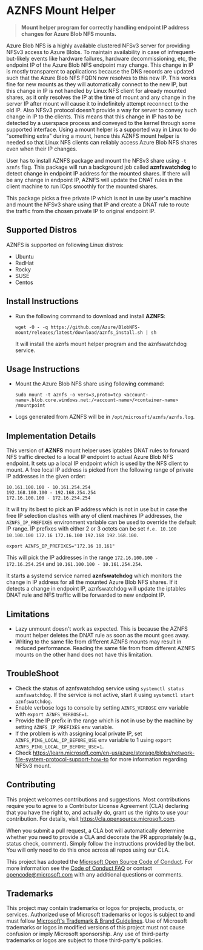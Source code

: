 # AZNFS Mount Helper

> **Mount helper program for correctly handling endpoint IP address changes for Azure Blob NFS mounts.**

Azure Blob NFS is a highly available clustered NFSv3 server for providing NFSv3 access to Azure Blobs. To maintain availability 
in case of infrequent-but-likely events like hardware failures, hardware decommissioning, etc, the endpoint IP of the Azure Blob 
NFS endpoint may change. This change in IP is mostly transparent to applications because the DNS records are updated such that the
Azure Blob NFS FQDN now resolves to this new IP. This works fine for new mounts as they will automatically connect to the new IP,
but this change in IP is not handled by Linux NFS client for already mounted shares, as it only resolves the IP at the time of mount
and any change in the server IP after mount will cause it to indefinitely attempt reconnect to the old IP. Also NFSv3 protocol doesn't 
provide a way for server to convey such change in IP to the clients. This means that this change in IP has to be detected by a userspace
process and conveyed to the kernel through some supported interface. Using a mount helper is a supported way in Linux to do "something 
extra" during a mount, hence this AZNFS mount helper is needed so that Linux NFS clients can reliably access Azure Blob NFS shares even 
when their IP changes.

User has to install AZNFS package and mount the NFSv3 share using `-t aznfs` flag.  This package will run a background job called 
**aznfswatchdog** to detect change in endpoint IP address for the mounted shares. If there will be any change in endpoint IP, 
AZNFS will update the DNAT rules in the client machine to run IOps smoothly for the mounted shares.

This package picks a free private IP which is not in use by user's machine and mount the NFSv3 share using that IP and
create a DNAT rule to route the traffic from the chosen private IP to original endpoint IP.

## Supported Distros

AZNFS is supported on following Linux distros: 

- Ubuntu
- RedHat
- Rocky
- SUSE
- Centos


## Install Instructions

- Run the following command to download and install **AZNFS**:
	```
	wget -O - -q https://github.com/Azure/BlobNFS-mount/releases/latest/download/aznfs_install.sh | sh
	```
 	It will install the aznfs mount helper program and the aznfswatchdog service.


## Usage Instructions

- Mount the Azure Blob NFS share using following command: 
	```
	sudo mount -t aznfs -o vers=3,proto=tcp <account-name>.blob.core.windows.net:/<account-name>/<container-name> /mountpoint
	```
- Logs generated from AZNFS will be in `/opt/microsoft/aznfs/aznfs.log`.

## Implementation Details

This version of **AZNFS** mount helper uses iptables DNAT rules to forward NFS traffic directed to a local IP
endpoint to actual Azure Blob NFS endpoint. It sets up a local IP endpoint which is used by the NFS client to 
mount. A free local IP address is picked from the following range of private IP addresses in the given order: 
  ``` 
  10.161.100.100 - 10.161.254.254
  192.168.100.100 - 192.168.254.254
  172.16.100.100 - 172.16.254.254
  ```

It will try its best to pick an IP address which is not in use but in case the free IP selection clashes with any 
of client machines IP addresses, the `AZNFS_IP_PREFIXES` environment variable can be used to override the default IP range.
IP prefixes with either 2 or 3 octets can be set `f.e. 10.100 10.100.100 172.16 172.16.100 192.168 192.168.100`.
  ```
  export AZNFS_IP_PREFIXES="172.16 10.161"
  ```
  This will pick the IP addresses in the range `172.16.100.100 - 172.16.254.254` and `10.161.100.100 - 10.161.254.254`.

It starts a systemd service named **aznfswatchdog** which monitors the change in IP address for all the mounted Azure 
Blob NFS shares. If it detects a change in endpoint IP, aznfswatchdog will update the iptables DNAT rule and NFS 
traffic will be forwarded to new endpoint IP.

## Limitations

- Lazy unmount doesn't work as expected. This is because the AZNFS mount helper deletes the DNAT rule as soon as the mount goes away.
- Writing to the same file from different AZNFS mounts may result in reduced performance. Reading the same file from from different AZNFS mounts on the other hand does not have this limitation. 


## TroubleShoot

- Check the status of aznfswatchdog service using `systemctl status aznfswatchdog`. If the service is not active, start
  it using `systemctl start aznfswatchdog`.
- Enable verbose logs to console by setting `AZNFS_VERBOSE` env variable with `export AZNFS_VERBOSE=1`.
- Provide the IP prefix in the range which is not in use by the machine by setting `AZNFS_IP_PREFIXES` env variable.
- If the problem is with assigning local private IP, set `AZNFS_PING_LOCAL_IP_BEFORE_USE` env variable to 1 using
  `export AZNFS_PING_LOCAL_IP_BEFORE_USE=1`.
- Check https://learn.microsoft.com/en-us/azure/storage/blobs/network-file-system-protocol-support-how-to for more 
  information regarding NFSv3 mount.


## Contributing

This project welcomes contributions and suggestions.  Most contributions require you to agree to a
Contributor License Agreement (CLA) declaring that you have the right to, and actually do, grant us
the rights to use your contribution. For details, visit https://cla.opensource.microsoft.com.

When you submit a pull request, a CLA bot will automatically determine whether you need to provide
a CLA and decorate the PR appropriately (e.g., status check, comment). Simply follow the instructions
provided by the bot. You will only need to do this once across all repos using our CLA.

This project has adopted the [Microsoft Open Source Code of Conduct](https://opensource.microsoft.com/codeofconduct/).
For more information see the [Code of Conduct FAQ](https://opensource.microsoft.com/codeofconduct/faq/) or
contact [opencode@microsoft.com](mailto:opencode@microsoft.com) with any additional questions or comments.


## Trademarks

This project may contain trademarks or logos for projects, products, or services. Authorized use of Microsoft 
trademarks or logos is subject to and must follow 
[Microsoft's Trademark & Brand Guidelines](https://www.microsoft.com/en-us/legal/intellectualproperty/trademarks/usage/general).
Use of Microsoft trademarks or logos in modified versions of this project must not cause confusion or imply Microsoft sponsorship.
Any use of third-party trademarks or logos are subject to those third-party's policies.
